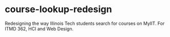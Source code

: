 # course-lookup-redesign
Redesigning the way Illinois Tech students search for courses on MyIIT. For ITMD 362, HCI and Web Design.
